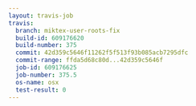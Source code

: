 ```yaml
---
layout: travis-job
travis:
  branch: miktex-user-roots-fix
  build-id: 609176620
  build-number: 375
  commit: 42d359c5646f11262f5f513f93b085acb7295dfc
  commit-range: ffda5d68c80d...42d359c5646f
  job-id: 609176625
  job-number: 375.5
  os-name: osx
  test-result: 0
---
```

